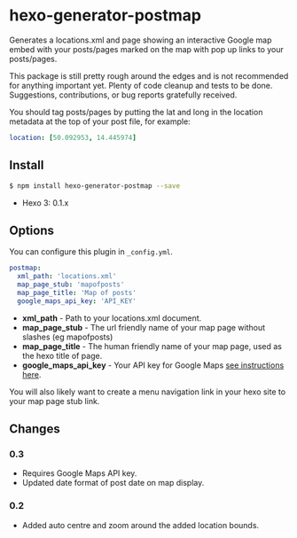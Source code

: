 # hexo-generator-postmap

Generates a locations.xml and page showing an interactive Google map embed with your posts/pages marked on the map with pop up links to your posts/pages.

This package is still pretty rough around the edges and is not recommended for anything important yet. Plenty of code cleanup and tests to be done. Suggestions, contributions, or bug reports gratefully received.

You should tag posts/pages by putting the lat and long in the location metadata at the top of your post file, for example:

```yaml
location: [50.092953, 14.445974]
```


## Install

``` bash
$ npm install hexo-generator-postmap --save
```

- Hexo 3: 0.1.x

## Options

You can configure this plugin in `_config.yml`.

``` yaml
postmap:
  xml_path: 'locations.xml'
  map_page_stub: 'mapofposts'
  map_page_title: 'Map of posts'
  google_maps_api_key: 'API_KEY'
```

- **xml_path** - Path to your locations.xml document.
- **map_page_stub** - The url friendly name of your map page without slashes (eg mapofposts)
- **map_page_title** - The human friendly name of your map page, used as the hexo title of page.
- **google_maps_api_key** - Your API key for Google Maps [see instructions here](https://developers.google.com/maps/documentation/javascript/get-api-key).

You will also likely want to create a menu navigation link in your hexo site to your map page stub link.

## Changes

### 0.3
- Requires Google Maps API key.
- Updated date format of post date on map display.

### 0.2
- Added auto centre and zoom around the added location bounds.
